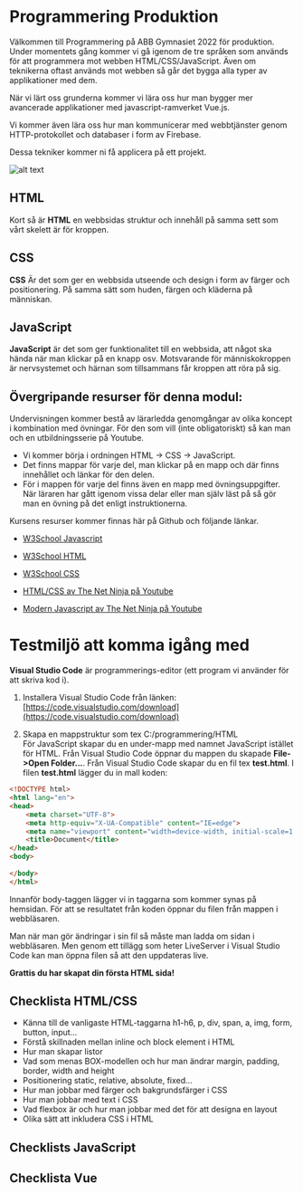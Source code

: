 # Programmering Produktion
Välkommen till Programmering på ABB Gymnasiet 2022 för produktion. Under momentets gång kommer vi gå igenom de tre språken som används för att programmera mot webben HTML/CSS/JavaScript. Även om teknikerna oftast används mot webben så går det bygga alla typer av applikationer med dem.

När vi lärt oss grunderna kommer vi lära oss hur man bygger mer avancerade applikationer med javascript-ramverket Vue.js.

Vi kommer även lära oss hur man kommunicerar med webbtjänster genom HTTP-protokollet och databaser i form av Firebase.

Dessa tekniker kommer ni få applicera på ett projekt.

![alt text](https://cdn.bamahadigital.com/q:i/r:1/wp:1/w:372/u:https://bamahadigital.com/wp-content/uploads/2021/03/wa2.png "Web Anatomy")

## HTML
Kort så är **HTML** en webbsidas struktur och innehåll på samma sett som vårt skelett är för kroppen.

## CSS
**CSS** Är det som ger en webbsida utseende och design i form av färger och positionering. På samma sätt som huden, färgen och kläderna på människan.

## JavaScript
**JavaScript** är det som ger funktionalitet till en webbsida, att något ska hända när man klickar på en knapp osv. Motsvarande för människokroppen är nervsystemet och härnan som tillsammans får kroppen att röra på sig.

## Övergripande resurser för denna modul:
Undervisningen kommer bestå av lärarledda genomgångar av olika koncept i kombination med övningar.
För den som vill (inte obligatoriskt) så kan man och en utbildningsserie på Youtube.

* Vi kommer börja i ordningen HTML -> CSS -> JavaScript.
* Det finns mappar för varje del, man klickar på en mapp och där finns innehållet och länkar för den delen.
* För i mappen för varje del finns även en mapp med övningsuppgifter. När läraren har gått igenom vissa delar eller man själv läst på så gör man en övning på det enligt instruktionerna.

Kursens resurser kommer finnas här på Github och följande länkar. 

- [W3School Javascript](https://www.w3schools.com/js/default.asp)
- [W3School HTML](https://www.w3schools.com/html/)
- [W3School CSS](https://www.w3schools.com/css/default.asp)  


- [HTML/CSS av The Net Ninja på Youtube](https://www.youtube.com/playlist?list=PL4cUxeGkcC9ivBf_eKCPIAYXWzLlPAm6G)
- [Modern Javascript av The Net Ninja på Youtube](https://www.youtube.com/playlist?list=PL4cUxeGkcC9haFPT7J25Q9GRB_ZkFrQAc)


# Testmiljö att komma igång med

**Visual Studio Code** är programmerings-editor (ett program vi använder för att skriva kod i).
1. Installera Visual Studio Code från länken: [https://code.visualstudio.com/download](https://code.visualstudio.com/download)

2. Skapa en mappstruktur som tex C:/programmering/HTML  
För JavaScript skapar du en under-mapp med namnet JavaScript istället för HTML.
Från Visual Studio Code öppnar du mappen du skapade **File->Open Folder...**. 
Från Visual Studio Code skapar du en fil tex **test.html**.
I filen **test.html** lägger du in mall koden:  
```html
<!DOCTYPE html>
<html lang="en">
<head>
    <meta charset="UTF-8">
    <meta http-equiv="X-UA-Compatible" content="IE=edge">
    <meta name="viewport" content="width=device-width, initial-scale=1.0">
    <title>Document</title>
</head>
<body>
    
</body>
</html>
```

Innanför body-taggen lägger vi in taggarna som kommer synas på hemsidan.
För att se resultatet från koden öppnar du filen från mappen i webbläsaren.

Man när man gör ändringar i sin fil så måste man ladda om sidan i webbläsaren. 
Men genom ett tillägg som heter LiveServer i Visual Studio Code kan man öppna filen så att den uppdateras live.

**Grattis du har skapat din första HTML sida!**

## Checklista HTML/CSS
* Känna till de vanligaste HTML-taggarna h1-h6, p, div, span, a, img, form, button, input...
* Förstå skillnaden mellan inline och block element i HTML
* Hur man skapar listor
* Vad som menas BOX-modellen och hur man ändrar margin, padding, border, width and height
* Positionering static, relative, absolute, fixed...
* Hur man jobbar med färger och bakgrundsfärger i CSS
* Hur man jobbar med text i CSS
* Vad flexbox är och hur man jobbar med det för att designa en layout
* Olika sätt att inkludera CSS i HTML

## Checklists JavaScript

## Checklista Vue
